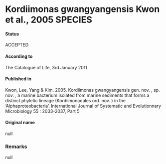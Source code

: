# Kordiimonas gwangyangensis Kwon et al., 2005 SPECIES

#### Status
ACCEPTED

#### According to
The Catalogue of Life, 3rd January 2011

#### Published in
Kwon, Lee, Yang & Kim. 2005. Kordiimonas gwangyangensis gen. nov. , sp. nov. , a marine bacterium isolated from marine sediments that forms a distinct phyletic lineage (Kordiimonadales ord. nov. ) in the ‘Alphaproteobacteria’. International Journal of Systematic and Evolutionnary Microbiology 55 : 2033-2037, Part 5

#### Original name
null

### Remarks
null